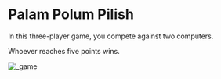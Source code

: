 # Palam Polum Pilish

In this three-player game, you compete against two computers.

Whoever reaches five points wins.


![_game](https://user-images.githubusercontent.com/43343453/219446401-5b6dbdd5-233e-43ca-a633-dd170de7190c.png)
